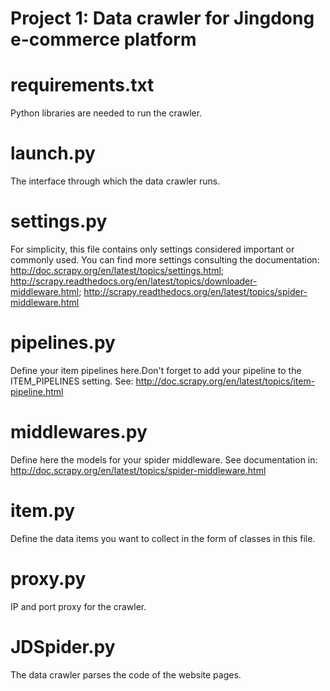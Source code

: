 # Project 1: Data crawler for Jingdong e-commerce platform

# requirements.txt
Python libraries are needed to run the crawler.

# launch.py
The interface through which the data crawler runs.

# settings.py
For simplicity, this file contains only settings considered important or commonly used. You can find more settings consulting the documentation: http://doc.scrapy.org/en/latest/topics/settings.html; http://scrapy.readthedocs.org/en/latest/topics/downloader-middleware.html; http://scrapy.readthedocs.org/en/latest/topics/spider-middleware.html

# pipelines.py
Define your item pipelines here.Don't forget to add your pipeline to the ITEM_PIPELINES setting. See: http://doc.scrapy.org/en/latest/topics/item-pipeline.html

# middlewares.py
Define here the models for your spider middleware. See documentation in: http://doc.scrapy.org/en/latest/topics/spider-middleware.html

# item.py
Define the data items you want to collect in the form of classes in this file.

# proxy.py
IP and port proxy for the crawler.

# JDSpider.py
The data crawler parses the code of the website pages.
